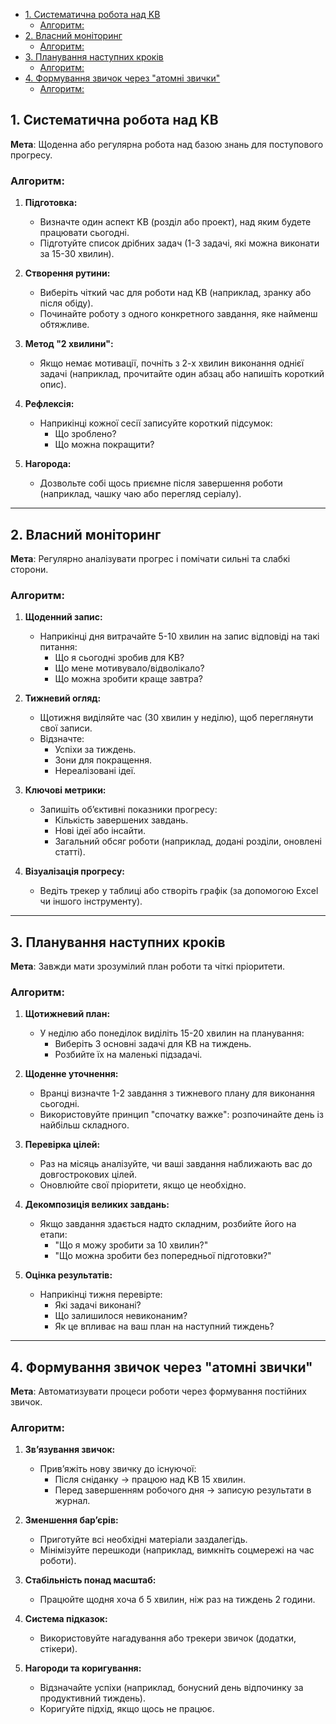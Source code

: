 <!-- TOC -->
  * [1. Систематична робота над KB](#1-систематична-робота-над-kb)
    * [Алгоритм:](#алгоритм)
  * [2. Власний моніторинг](#2-власний-моніторинг)
    * [Алгоритм:](#алгоритм-1)
  * [3. Планування наступних кроків](#3-планування-наступних-кроків)
    * [Алгоритм:](#алгоритм-2)
  * [4. Формування звичок через "атомні звички"](#4-формування-звичок-через-атомні-звички)
    * [Алгоритм:](#алгоритм-3)
<!-- TOC -->

## 1. Систематична робота над KB

**Мета**: Щоденна або регулярна робота над базою знань для поступового прогресу.

### Алгоритм:

1. **Підготовка:**
    - Визначте один аспект KB (розділ або проект), над яким будете працювати сьогодні.
    - Підготуйте список дрібних задач (1-3 задачі, які можна виконати за 15-30 хвилин).

2. **Створення рутини:**
    - Виберіть чіткий час для роботи над KB (наприклад, зранку або після обіду).
    - Починайте роботу з одного конкретного завдання, яке найменш обтяжливе.

3. **Метод "2 хвилини":**
    - Якщо немає мотивації, почніть з 2-х хвилин виконання однієї задачі (наприклад, прочитайте один абзац або напишіть
      короткий опис).

4. **Рефлексія:**
    - Наприкінці кожної сесії записуйте короткий підсумок:
        - Що зроблено?
        - Що можна покращити?

5. **Нагорода:**
    - Дозвольте собі щось приємне після завершення роботи (наприклад, чашку чаю або перегляд серіалу).

---

## 2. Власний моніторинг

**Мета**: Регулярно аналізувати прогрес і помічати сильні та слабкі сторони.

### Алгоритм:

1. **Щоденний запис:**
    - Наприкінці дня витрачайте 5-10 хвилин на запис відповіді на такі питання:
        - Що я сьогодні зробив для KB?
        - Що мене мотивувало/відволікало?
        - Що можна зробити краще завтра?

2. **Тижневий огляд:**
    - Щотижня виділяйте час (30 хвилин у неділю), щоб переглянути свої записи.
    - Відзначте:
        - Успіхи за тиждень.
        - Зони для покращення.
        - Нереалізовані ідеї.

3. **Ключові метрики:**
    - Запишіть об’єктивні показники прогресу:
        - Кількість завершених завдань.
        - Нові ідеї або інсайти.
        - Загальний обсяг роботи (наприклад, додані розділи, оновлені статті).

4. **Візуалізація прогресу:**
    - Ведіть трекер у таблиці або створіть графік (за допомогою Excel чи іншого інструменту).

---

## 3. Планування наступних кроків

**Мета**: Завжди мати зрозумілий план роботи та чіткі пріоритети.

### Алгоритм:

1. **Щотижневий план:**
    - У неділю або понеділок виділіть 15-20 хвилин на планування:
        - Виберіть 3 основні задачі для KB на тиждень.
        - Розбийте їх на маленькі підзадачі.

2. **Щоденне уточнення:**
    - Вранці визначте 1-2 завдання з тижневого плану для виконання сьогодні.
    - Використовуйте принцип "спочатку важке": розпочинайте день із найбільш складного.

3. **Перевірка цілей:**
    - Раз на місяць аналізуйте, чи ваші завдання наближають вас до довгострокових цілей.
    - Оновлюйте свої пріоритети, якщо це необхідно.

4. **Декомпозиція великих завдань:**
    - Якщо завдання здається надто складним, розбийте його на етапи:
        - "Що я можу зробити за 10 хвилин?"
        - "Що можна зробити без попередньої підготовки?"

5. **Оцінка результатів:**
    - Наприкінці тижня перевірте:
        - Які задачі виконані?
        - Що залишилося невиконаним?
        - Як це впливає на ваш план на наступний тиждень?

---

## 4. Формування звичок через "атомні звички"

**Мета**: Автоматизувати процеси роботи через формування постійних звичок.

### Алгоритм:

1. **Зв’язування звичок:**
    - Прив’яжіть нову звичку до існуючої:
        - Після сніданку → працюю над KB 15 хвилин.
        - Перед завершенням робочого дня → записую результати в журнал.

2. **Зменшення бар’єрів:**
    - Приготуйте всі необхідні матеріали заздалегідь.
    - Мінімізуйте перешкоди (наприклад, вимкніть соцмережі на час роботи).

3. **Стабільність понад масштаб:**
    - Працюйте щодня хоча б 5 хвилин, ніж раз на тиждень 2 години.

4. **Система підказок:**
    - Використовуйте нагадування або трекери звичок (додатки, стікери).

5. **Нагороди та коригування:**
    - Відзначайте успіхи (наприклад, бонусний день відпочинку за продуктивний тиждень).
    - Коригуйте підхід, якщо щось не працює.